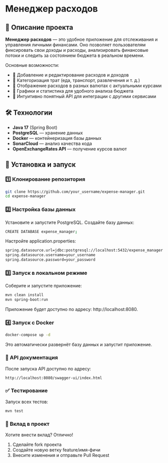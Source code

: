 # Менеджер расходов

## 📌 Описание проекта

**Менеджер расходов** — это удобное приложение для отслеживания и управления личными финансами. Оно позволяет пользователям фиксировать свои доходы и расходы, анализировать финансовые потоки и следить за состоянием бюджета в реальном времени. 

Основные возможности:
- 🔹 Добавление и редактирование расходов и доходов
- 🔹 Категоризация трат (еда, транспорт, развлечения и т. д.)
- 🔹 Отображение расходов в разных валютах с актуальными курсами
- 🔹 Графики и статистика для удобного анализа бюджета
- 🔹 Интуитивно понятный API для интеграции с другими сервисами

## 🛠 Технологии

- **Java 17** (Spring Boot)
- **PostgreSQL** — хранение данных
- **Docker** — контейнеризация базы данных
- **SonarCloud** — анализ качества кода
- **OpenExchangeRates API** — получение курсов валют

## 🚀 Установка и запуск

### 1️⃣ Клонирование репозитория
```bash
git clone https://github.com/your_username/expense-manager.git
cd expense-manager
```

### 2️⃣ Настройка базы данных
Установите и запустите PostgreSQL. Создайте базу данных:
```bash
CREATE DATABASE expense_manager;
```
Настройте application.properties:
```bash
spring.datasource.url=jdbc:postgresql://localhost:5432/expense_manager
spring.datasource.username=your_username
spring.datasource.password=your_password
```

### 3️⃣ Запуск в локальном режиме
Соберите и запустите приложение:
```bash
mvn clean install
mvn spring-boot:run
```
Приложение будет доступно по адресу: http://localhost:8080.

### 4️⃣ Запуск с Docker
```bash
docker-compose up -d
```
Это автоматически развернёт базу данных и запустит приложение.

### 📌 API документация
После запуска API доступно по адресу:
```bash
http://localhost:8080/swagger-ui/index.html
```

### ✅ Тестирование
Запуск всех тестов:
```bash
mvn test
```

### 🌟 Вклад в проект
Хотите внести вклад? Отлично!
1. Сделайте fork проекта
2. Создайте новую ветку feature/имя-фичи
3. Внесите изменения и отправьте Pull Request
